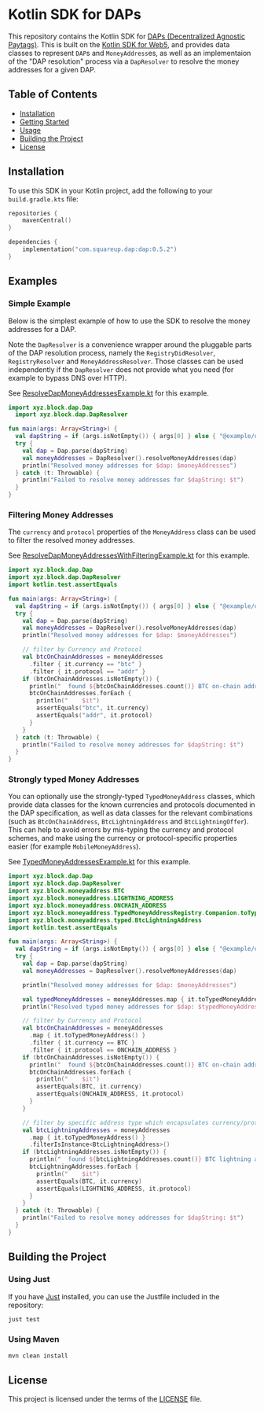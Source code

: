 # Kotlin SDK for DAPs

This repository contains the Kotlin SDK for [DAPs (Decentralized Agnostic Paytags)](https://github.com/TBD54566975/dap).
This is built on the [Kotlin SDK for Web5](https://github.com/TBD54566975/web5-kt),
and provides data classes to represent `DAP`s and `MoneyAddress`es, as well as an implementaion of the "DAP resolution" process via a `DapResolver` to resolve the money addresses for a given DAP.

## Table of Contents

- [Installation](#installation)
- [Getting Started](#getting-started)
- [Usage](#usage)
- [Building the Project](#building-the-project)
- [License](#license)

## Installation

To use this SDK in your Kotlin project, add the following to your `build.gradle.kts` file:

```kotlin
repositories {
    mavenCentral()
}

dependencies {
    implementation("com.squareup.dap:dap:0.5.2")
}
```

## Examples

### Simple Example

Below is the simplest example of how to use the SDK to resolve the money addresses for a DAP.

Note the `DapResolver` is a convenience wrapper around the pluggable parts of the DAP resolution process,
namely the `RegistryDidResolver`, `RegistryResolver` and `MoneyAddressResolver`.
Those classes can be used independently if the `DapResolver` does not provide what you need (for example to bypass DNS over HTTP).

See [ResolveDapMoneyAddressesExample.kt](src/test/kotlin/xyz/block/dap/examples/ResolveDapMoneyAddressesExample.kt) for this example.


```kotlin
import xyz.block.dap.Dap
  import xyz.block.dap.DapResolver

fun main(args: Array<String>) {
  val dapString = if (args.isNotEmpty()) { args[0] } else { "@example/didpay.me" }
  try {
    val dap = Dap.parse(dapString)
    val moneyAddresses = DapResolver().resolveMoneyAddresses(dap)
    println("Resolved money addresses for $dap: $moneyAddresses")
  } catch (t: Throwable) {
    println("Failed to resolve money addresses for $dapString: $t")
  }
}
```

### Filtering Money Addresses

The `currency` and `protocol` properties of the `MoneyAddress` class can be used to filter the resolved money addresses.

See [ResolveDapMoneyAddressesWithFilteringExample.kt](src/test/kotlin/xyz/block/dap/examples/ResolveDapMoneyAddressesWithFilteringExample.kt) for this example.

```kotlin
import xyz.block.dap.Dap
import xyz.block.dap.DapResolver
import kotlin.test.assertEquals

fun main(args: Array<String>) {
  val dapString = if (args.isNotEmpty()) { args[0] } else { "@example/didpay.me" }
  try {
    val dap = Dap.parse(dapString)
    val moneyAddresses = DapResolver().resolveMoneyAddresses(dap)
    println("Resolved money addresses for $dap: $moneyAddresses")

    // filter by Currency and Protocol
    val btcOnChainAddresses = moneyAddresses
      .filter { it.currency == "btc" }
      .filter { it.protocol == "addr" }
    if (btcOnChainAddresses.isNotEmpty()) {
      println("  found ${btcOnChainAddresses.count()} BTC on-chain addresses")
      btcOnChainAddresses.forEach {
        println("    $it")
        assertEquals("btc", it.currency)
        assertEquals("addr", it.protocol)
      }
    }
  } catch (t: Throwable) {
    println("Failed to resolve money addresses for $dapString: $t")
  }
}
```

### Strongly typed Money Addresses

You can optionally use the strongly-typed `TypedMoneyAddress` classes, which provide data classes for the known currencies and protocols documented in the DAP specification, as well as data classes for the relevant combinations (such as `BtcOnChainAddress`, `BtcLightningAddress` and `BtcLightningOffer`).
This can help to avoid errors by mis-typing the currency and protocol schemes, and make using the currency or protocol-specific properties easier (for example `MobileMoneyAddress`).

See [TypedMoneyAddressesExample.kt](src/test/kotlin/xyz/block/dap/examples/TypedMoneyAddressesExample.kt) for this example.

```kotlin
import xyz.block.dap.Dap
import xyz.block.dap.DapResolver
import xyz.block.moneyaddress.BTC
import xyz.block.moneyaddress.LIGHTNING_ADDRESS
import xyz.block.moneyaddress.ONCHAIN_ADDRESS
import xyz.block.moneyaddress.TypedMoneyAddressRegistry.Companion.toTypedMoneyAddress
import xyz.block.moneyaddress.typed.BtcLightningAddress
import kotlin.test.assertEquals

fun main(args: Array<String>) {
  val dapString = if (args.isNotEmpty()) { args[0] } else { "@example/didpay.me" }
  try {
    val dap = Dap.parse(dapString)
    val moneyAddresses = DapResolver().resolveMoneyAddresses(dap)

    println("Resolved money addresses for $dap: $moneyAddresses")

    val typedMoneyAddresses = moneyAddresses.map { it.toTypedMoneyAddress() }
    println("Resolved typed money addresses for $dap: $typedMoneyAddresses")

    // filter by Currency and Protocol
    val btcOnChainAddresses = moneyAddresses
      .map { it.toTypedMoneyAddress() }
      .filter { it.currency == BTC }
      .filter { it.protocol == ONCHAIN_ADDRESS }
    if (btcOnChainAddresses.isNotEmpty()) {
      println("  found ${btcOnChainAddresses.count()} BTC on-chain addresses")
      btcOnChainAddresses.forEach {
        println("    $it")
        assertEquals(BTC, it.currency)
        assertEquals(ONCHAIN_ADDRESS, it.protocol)
      }
    }

    // filter by specific address type which encapsulates currency/protocol
    val btcLightningAddresses = moneyAddresses
      .map { it.toTypedMoneyAddress() }
      .filterIsInstance<BtcLightningAddress>()
    if (btcLightningAddresses.isNotEmpty()) {
      println("  found ${btcLightningAddresses.count()} BTC lightning addresses")
      btcLightningAddresses.forEach {
        println("    $it")
        assertEquals(BTC, it.currency)
        assertEquals(LIGHTNING_ADDRESS, it.protocol)
      }
    }
  } catch (t: Throwable) {
    println("Failed to resolve money addresses for $dapString: $t")
  }
}
```

## Building the Project

### Using Just
If you have [Just](https://github.com/casey/just) installed, you can use the Justfile included in the repository:

```sh
just test
```

### Using Maven

```sh
mvn clean install
```

## License

This project is licensed under the terms of the [LICENSE](LICENSE) file.
